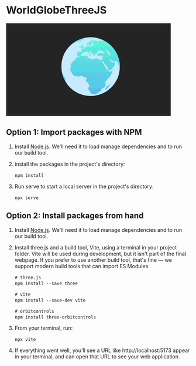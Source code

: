 # WorldGlobeThreeJS

![](https://github.com/PixelPieHub/WorldGlobeThreeJS/blob/main/Word.gif)

## Option 1: Import packages with NPM

1. Install [Node.js](https://nodejs.org/). We'll need it to load manage dependencies and to run our build tool.

2. install the packages in the project's directory:

    ```
    npm install
    ```

3. Run serve to start a local server in the project's directory:

    ```
    npx serve
    ```

## Option 2: Install packages from hand

1. Install [Node.js](https://nodejs.org/). We'll need it to load manage dependencies and to run our build tool.

2. Install three.js and a build tool, Vite, using a terminal in your project folder. Vite will be used during development, but it isn't part of the final webpage. If you prefer to use another build tool, that's fine — we support modern build tools that can import ES Modules.

    ```
    # three.js
    npm install --save three
    ```

    ```
    # vite
    npm install --save-dev vite
    ```

    ```
    # orbitcontrols
    npm install three-orbitcontrols
    ```

3. From your terminal, run:

    ```
    npx vite
    ```

4. If everything went well, you'll see a URL like http://localhost:5173 appear in your terminal, and can open that URL to see your web application.

